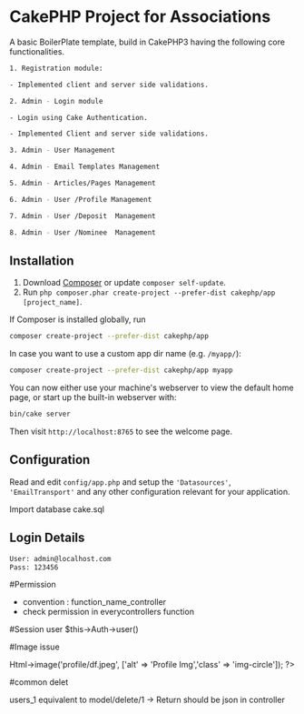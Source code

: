 # CakePHP Project  for Associations

A basic BoilerPlate template, build in CakePHP3 having the following core functionalities. 

```bash
1. Registration module:  

- Implemented client and server side validations.  

2. Admin - Login module  

- Login using Cake Authentication.  

- Implemented Client and server side validations.  

3. Admin - User Management  

4. Admin - Email Templates Management  

5. Admin - Articles/Pages Management

6. Admin - User /Profile Management

7. Admin - User /Deposit  Management

8. Admin - User /Nominee  Management
```

## Installation

1. Download [Composer](https://getcomposer.org/doc/00-intro.md) or update `composer self-update`.
2. Run `php composer.phar create-project --prefer-dist cakephp/app [project_name]`.

If Composer is installed globally, run

```bash
composer create-project --prefer-dist cakephp/app
```

In case you want to use a custom app dir name (e.g. `/myapp/`):

```bash
composer create-project --prefer-dist cakephp/app myapp
```

You can now either use your machine's webserver to view the default home page, or start
up the built-in webserver with:

```bash
bin/cake server 
```

Then visit `http://localhost:8765` to see the welcome page.


## Configuration

Read and edit `config/app.php` and setup the `'Datasources'`, `'EmailTransport'` and any other
configuration relevant for your application.

Import database cake.sql


## Login Details

```bash
User: admin@localhost.com
Pass: 123456
```

#Permission 
- convention : function_name_controller
- check permission in everycontrollers function 

#Session user
$this->Auth->user()

#Image issue 
<?php echo $this->Html->image('profile/df.jpeg', ['alt' => 'Profile Img','class' => 'img-circle']); ?>


#common delet

users_1 equivalent to model/delete/1 -> Return should be json in controller
